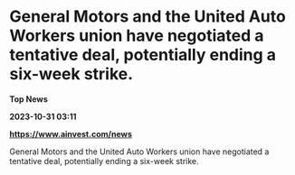 # General Motors and the United Auto Workers union have negotiated a tentative deal, potentially ending a six-week strike.
**Top News**

**2023-10-31 03:11**

**https://www.ainvest.com/news**

General Motors and the United Auto Workers union have negotiated a tentative deal, potentially ending a six-week strike.
